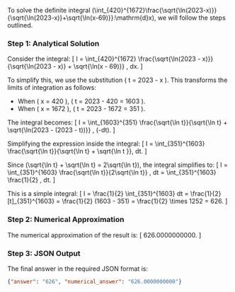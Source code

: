 To solve the definite integral \(\int_{420}^{1672}\frac{\sqrt{\ln(2023-x)}}{\sqrt{\ln(2023-x)}+\sqrt{\ln(x-69)}}\:\mathrm{d}x\), we will follow the steps outlined.

### Step 1: Analytical Solution

Consider the integral:
\[ I = \int_{420}^{1672} \frac{\sqrt{\ln(2023 - x)}}{\sqrt{\ln(2023 - x)} + \sqrt{\ln(x - 69)}} \, dx. \]

To simplify this, we use the substitution \( t = 2023 - x \). This transforms the limits of integration as follows:
- When \( x = 420 \), \( t = 2023 - 420 = 1603 \).
- When \( x = 1672 \), \( t = 2023 - 1672 = 351 \).

The integral becomes:
\[ I = \int_{1603}^{351} \frac{\sqrt{\ln t}}{\sqrt{\ln t} + \sqrt{\ln(2023 - (2023 - t))}} \, (-dt). \]

Simplifying the expression inside the integral:
\[ I = \int_{351}^{1603} \frac{\sqrt{\ln t}}{\sqrt{\ln t} + \sqrt{\ln t \}}, dt. \]

Since \(\sqrt{\ln t} + \sqrt{\ln t} = 2\sqrt{\ln t}\), the integral simplifies to:
\[ I = \int_{351}^{1603} \frac{\sqrt{\ln t}}{2\sqrt{\ln t}} \, dt = \int_{351}^{1603} \frac{1}{2} \, dt. \]

This is a simple integral:
\[ I = \frac{1}{2} \int_{351}^{1603} dt = \frac{1}{2} [t]_{351}^{1603} = \frac{1}{2} (1603 - 351) = \frac{1}{2} \times 1252 = 626. \]

### Step 2: Numerical Approximation

The numerical approximation of the result is:
\[ 626.0000000000. \]

### Step 3: JSON Output

The final answer in the required JSON format is:
```json
{"answer": "626", "numerical_answer": "626.0000000000"}
```